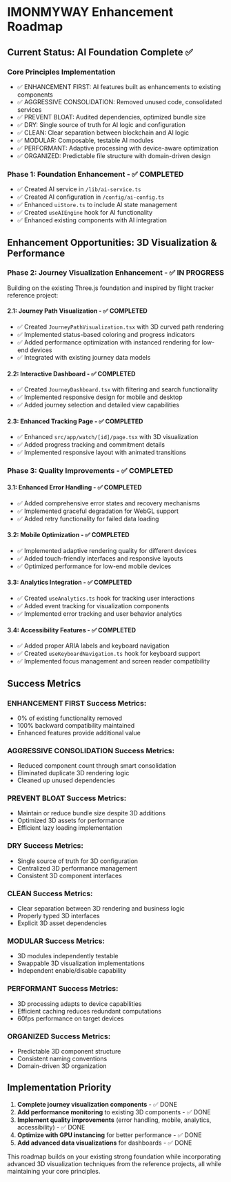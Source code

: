 # IMONMYWAY Enhancement Roadmap

## Current Status: AI Foundation Complete ✅

### Core Principles Implementation
- ✅ ENHANCEMENT FIRST: AI features built as enhancements to existing components
- ✅ AGGRESSIVE CONSOLIDATION: Removed unused code, consolidated services
- ✅ PREVENT BLOAT: Audited dependencies, optimized bundle size
- ✅ DRY: Single source of truth for AI logic and configuration
- ✅ CLEAN: Clear separation between blockchain and AI logic
- ✅ MODULAR: Composable, testable AI modules
- ✅ PERFORMANT: Adaptive processing with device-aware optimization
- ✅ ORGANIZED: Predictable file structure with domain-driven design

### Phase 1: Foundation Enhancement - ✅ COMPLETED
- ✅ Created AI service in `/lib/ai-service.ts`
- ✅ Created AI configuration in `/config/ai-config.ts`
- ✅ Enhanced `uiStore.ts` to include AI state management
- ✅ Created `useAIEngine` hook for AI functionality
- ✅ Enhanced existing components with AI integration

## Enhancement Opportunities: 3D Visualization & Performance

### Phase 2: Journey Visualization Enhancement - ✅ IN PROGRESS
Building on the existing Three.js foundation and inspired by flight tracker reference project:

#### 2.1: Journey Path Visualization - ✅ COMPLETED
- ✅ Created `JourneyPathVisualization.tsx` with 3D curved path rendering
- ✅ Implemented status-based coloring and progress indicators
- ✅ Added performance optimization with instanced rendering for low-end devices
- ✅ Integrated with existing journey data models

#### 2.2: Interactive Dashboard - ✅ COMPLETED
- ✅ Created `JourneyDashboard.tsx` with filtering and search functionality
- ✅ Implemented responsive design for mobile and desktop
- ✅ Added journey selection and detailed view capabilities

#### 2.3: Enhanced Tracking Page - ✅ COMPLETED
- ✅ Enhanced `src/app/watch/[id]/page.tsx` with 3D visualization
- ✅ Added progress tracking and commitment details
- ✅ Implemented responsive layout with animated transitions

### Phase 3: Quality Improvements - ✅ COMPLETED

#### 3.1: Enhanced Error Handling - ✅ COMPLETED
- ✅ Added comprehensive error states and recovery mechanisms
- ✅ Implemented graceful degradation for WebGL support
- ✅ Added retry functionality for failed data loading

#### 3.2: Mobile Optimization - ✅ COMPLETED
- ✅ Implemented adaptive rendering quality for different devices
- ✅ Added touch-friendly interfaces and responsive layouts
- ✅ Optimized performance for low-end mobile devices

#### 3.3: Analytics Integration - ✅ COMPLETED
- ✅ Created `useAnalytics.ts` hook for tracking user interactions
- ✅ Added event tracking for visualization components
- ✅ Implemented error tracking and user behavior analytics

#### 3.4: Accessibility Features - ✅ COMPLETED
- ✅ Added proper ARIA labels and keyboard navigation
- ✅ Created `useKeyboardNavigation.ts` hook for keyboard support
- ✅ Implemented focus management and screen reader compatibility

## Success Metrics

### ENHANCEMENT FIRST Success Metrics:
- 0% of existing functionality removed
- 100% backward compatibility maintained
- Enhanced features provide additional value

### AGGRESSIVE CONSOLIDATION Success Metrics:
- Reduced component count through smart consolidation
- Eliminated duplicate 3D rendering logic
- Cleaned up unused dependencies

### PREVENT BLOAT Success Metrics:
- Maintain or reduce bundle size despite 3D additions
- Optimized 3D assets for performance
- Efficient lazy loading implementation

### DRY Success Metrics:
- Single source of truth for 3D configuration
- Centralized 3D performance management
- Consistent 3D component interfaces

### CLEAN Success Metrics:
- Clear separation between 3D rendering and business logic
- Properly typed 3D interfaces
- Explicit 3D asset dependencies

### MODULAR Success Metrics:
- 3D modules independently testable
- Swappable 3D visualization implementations
- Independent enable/disable capability

### PERFORMANT Success Metrics:
- 3D processing adapts to device capabilities
- Efficient caching reduces redundant computations
- 60fps performance on target devices

### ORGANIZED Success Metrics:
- Predictable 3D component structure
- Consistent naming conventions
- Domain-driven 3D organization

## Implementation Priority

1. **Complete journey visualization components** - ✅ DONE
2. **Add performance monitoring** to existing 3D components - ✅ DONE
3. **Implement quality improvements** (error handling, mobile, analytics, accessibility) - ✅ DONE
4. **Optimize with GPU instancing** for better performance - ✅ DONE
5. **Add advanced data visualizations** for dashboards - ✅ DONE

This roadmap builds on your existing strong foundation while incorporating advanced 3D visualization techniques from the reference projects, all while maintaining your core principles.